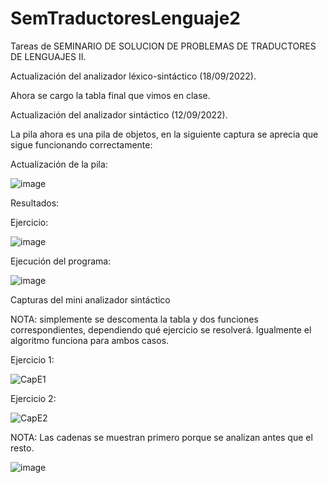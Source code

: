 # SemTraductoresLenguaje2
Tareas de SEMINARIO DE SOLUCION DE PROBLEMAS DE TRADUCTORES DE LENGUAJES II.

Actualización del analizador léxico-sintáctico (18/09/2022).

Ahora se cargo la tabla final que vimos en clase.

Actualización del analizador sintáctico (12/09/2022). 

La pila ahora es una pila de objetos, en la siguiente captura se aprecia que sigue funcionando correctamente:

Actualización de la pila:

![image](https://user-images.githubusercontent.com/111928650/189787353-c5bc14ca-20cf-43de-aa2e-628e186fbdad.png)

Resultados:


  Ejercicio: 
  
  ![image](https://user-images.githubusercontent.com/111928650/189787812-23d4f975-08ae-43a6-8547-3806ebfd101d.png)

  Ejecución del programa:
  
  ![image](https://user-images.githubusercontent.com/111928650/189787982-216e5bc3-ca78-45b7-8869-8e35358d1c39.png)


Capturas del mini analizador sintáctico

NOTA: simplemente se descomenta la tabla y dos funciones correspondientes, dependiendo qué ejercicio se resolverá. Igualmente el algoritmo funciona para ambos casos.

Ejercicio 1:

![CapE1](https://user-images.githubusercontent.com/111928650/187588633-748a351f-b341-47f9-b833-d579f702baf2.png)

Ejercicio 2: 

![CapE2](https://user-images.githubusercontent.com/111928650/187588650-e0800aee-3c4e-442e-ae10-bf232d6cd204.png)

NOTA: Las cadenas se muestran primero porque se analizan antes que el resto.

![image](https://user-images.githubusercontent.com/111928650/186288878-e1410b03-a7ff-4aa3-8e17-96c29b945b7c.png)

